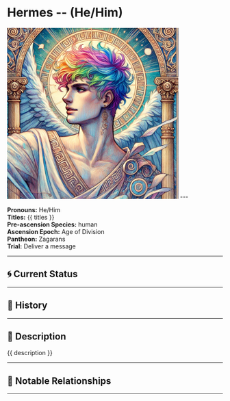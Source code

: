 # Hermes  --  (He/Him)

<!-- Optional  -->
<img src="Hermes.jpg" alt="Hermes" style="width:400px;"/>
---

**Pronouns:** He/Him  
**Titles:** {{ titles }}  
**Pre-ascension Species:** human  
**Ascension Epoch:** Age of Division  
**Pantheon:** Zagarans  
**Trial:** Deliver a message

---

## 🌀 Current Status


---

## 📜 History


---

## 🧠 Description
{{ description }}

---

## 🧩 Notable Relationships

---
